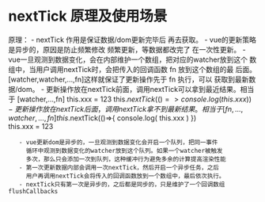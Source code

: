 

# nextTick 原理及使用场景

   原理：
       - nextTick 作用是保证数据/dom更新完毕后 再去获取。
       - vue的更新策略是异步的，原因是防止频繁修改 频繁更新，等数据都改完了
         在一次性更新。
       - vue一旦观测到数据变化，会在内部维护一个数组，把对应的watcher放到这个
         数组中，当用户调用nextTick时，会把传入的回调函数 fn 放到这个数组的最
         后面。[watcher,watcher,...,fn]这样就保证了更新操作先于 fn 执行，可以
         获取到最新数据/dom。
       - 更新操作放在nextTick前面，调用nextTick可以拿到最近结果。相当于 [watcher,...,fn] 
         this.xxx = 123 
         this.$nextTick(()=>{
             console.log( this.xxx )
         })
        - 更新操作放在nextTick后面，调用nextTick拿不到最新结果。相当于 [fn,...,watcher,...,fn]  
         this.$nextTick(()=>{
             console.log( this.xxx )
         })  
         this.xxx = 123 

       - vue更新dom是异步的，一旦观测到数据变化会开启一个队列，把同一事件
         循环中观测到数据变化的watcher放到这个队列。如果一个watcher被触发
         多次，那么只会添加一次到队列，这种缓冲行为避免多余的计算提高渲染性能
       - 第一次更新数据内部会调用一次nextTick，然后开启一个异步任务，之后
         用户再调用nextTick会将传入的回调函数放到一个数组中，最后依次执行。
       - nextTick只有第一次是异步的，之后都是同步的，只是维护了一个回调数组flushCallbacks  